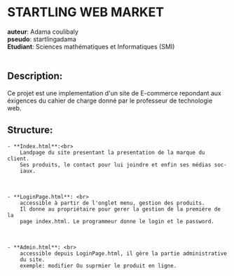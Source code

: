 # STARTLING WEB MARKET
**auteur**: Adama coulibaly<br>
**pseudo**: startlingadama<br>
**Etudiant**: Sciences mathématiques et Informatiques (SMI)<br>
<br>
## Description: <br>
Ce projet est une implementation d'un site de E-commerce repondant 
aux éxigences du cahier de charge donné par le professeur de technologie web.<br>

## Structure:<br>
	- **Index.html**:<br>
		Landpage du site presentant la presentation de la marque du client.
		Ses produits, le contact pour lui joindre et enfin ses médias soc-
		iaux.
<br>

	- **LoginPage.html**: <br>
		accessible à partir de l'onglet menu, gestion des produits.
		Il donne au propriétaire pour gerer la gestion de la premiére de la
		page index.html. Le programmeur donne le login et le password.
<br>

	- **Admin.html**: <br>
		accessible depuis LoginPage.html, il gère la partie administrative
		du site.
		exemple: modifier Ou suprmier le produit en ligne.
